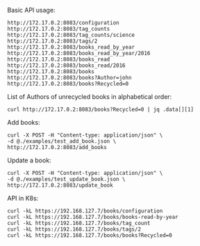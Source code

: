 
Basic API usage:
```
http://172.17.0.2:8083/configuration
http://172.17.0.2:8083/tag_counts
http://172.17.0.2:8083/tag_counts/science
http://172.17.0.2:8083/tags/2
http://172.17.0.2:8083/books_read_by_year
http://172.17.0.2:8083/books_read_by_year/2016
http://172.17.0.2:8083/books_read
http://172.17.0.2:8083/books_read/2016
http://172.17.0.2:8083/books
http://172.17.0.2:8083/books?Author=john
http://172.17.0.2:8083/books?Recycled=0
```

List of Authors of unrecycled books in alphabetical order:
```angular2html
curl http://172.17.0.2:8083/books?Recycled=0 | jq .data[][1]

```

Add books:
```angular2html
curl -X POST -H "Content-type: application/json" \
-d @./examples/test_add_book.json \
http://172.17.0.2:8083/add_books
```

Update a book:
```angular2html
curl -X POST -H "Content-type: application/json" \
-d @./examples/test_update_book.json \
http://172.17.0.2:8083/update_book
```

API in K8s:
```
curl -kL https://192.168.127.7/books/configuration
curl -kL https://192.168.127.7/books/books-read-by-year
curl -kL https://192.168.127.7/books/tag_count
curl -kL https://192.168.127.7/books/tags/2
curl -kL https://192.168.127.7/books/books?Recycled=0
```

